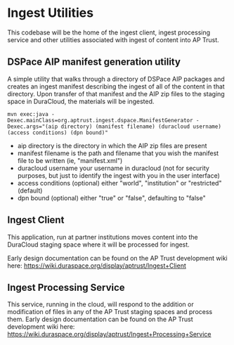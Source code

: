 # Ingest Utilities

This codebase will be the home of the ingest client, ingest processing service and other utilities associated with ingest of content into AP Trust.

## DSPace AIP manifest generation utility

A simple utility that walks through a directory of DSPace AIP packages and creates an ingest manifest describing the ingest of all of the content in that directory.  Upon transfer of that manifest and the AIP zip files to the staging space in DuraCloud, the materials will be ingested.

	mvn exec:java -Dexec.mainClass=org.aptrust.ingest.dspace.ManifestGenerator -Dexec.args="(aip directory) (manifest filename) (duracloud username) (access conditions) (dpn bound)"

* aip directory is the directory in which the AIP zip files are present 
* manifest filename is the path and filename that you wish the manifest file to be written (ie, "manifest.xml")
* duracloud username your username in duracloud (not for security purposes, but just to identify the ingest with you in the user interface)
* access conditions (optional) either "world", "institution" or "restricted" (default)
* dpn bound (optional) either "true" or "false", defaulting to "false"

## Ingest Client
This application, run at partner institutions moves content into the DuraCloud staging space where it will be processed for ingest.

Early design documentation can be found on the AP Trust development wiki here: https://wiki.duraspace.org/display/aptrust/Ingest+Client

## Ingest Processing Service
This service, running in the cloud, will respond to the addition or modification of files in any of the AP Trust staging spaces and process them.  Early design documentation can be found on the AP Trust development wiki here: https://wiki.duraspace.org/display/aptrust/Ingest+Processing+Service
